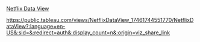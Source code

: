 
[Netflix Data View](https://github.com/user-attachments/assets/3584a60b-e894-4a7f-88c7-ade3512c1fad)


https://public.tableau.com/views/NetflixDataView_17461744551770/NetflixDataView?:language=en-US&:sid=&:redirect=auth&:display_count=n&:origin=viz_share_link
